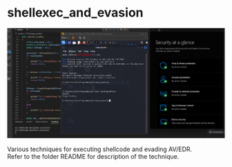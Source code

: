 # shellexec_and_evasion

![Screenshot](popshellsshot.png)

Various techniques for executing shellcode and evading AV/EDR.  
Refer to the folder README for description of the technique.